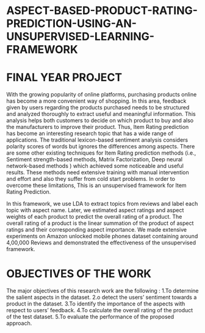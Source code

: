 # ASPECT-BASED-PRODUCT-RATING-PREDICTION-USING-AN-UNSUPERVISED-LEARNING-FRAMEWORK
# FINAL YEAR PROJECT

With  the growing popularity of online platforms, purchasing products online has become a more convenient way of shopping. In this area, feedback given by users regarding the products purchased needs to be structured and analyzed thoroughly to extract useful and meaningful information. This analysis helps both customers to decide on which product to buy and also the manufacturers to improve their product. Thus, Item Rating prediction has become an interesting research topic that has a wide range of applications. The traditional lexicon-based sentiment analysis considers polarity scores of words but ignores the differences among aspects. There are some other existing techniques for Item Rating prediction methods (i.e., Sentiment strength-based methods, Matrix Factorization, Deep neural network-based methods ) which achieved some noticeable and useful results. These methods need extensive training with manual intervention and effort and also they suffer from cold start problems. In order to overcome these limitations, This is an unsupervised framework for Item Rating Prediction. 

In this framework, we use LDA to extract topics from reviews and label each topic with aspect name. Later, we estimated aspect ratings and aspect weights of each product to predict the overall rating of a product. The overall rating of a product is the linear summation of the product of aspect ratings and their corresponding aspect importance. We made extensive experiments on Amazon unlocked mobile phones dataset containing around 4,00,000 Reviews and demonstrated the effectiveness of the unsupervised framework.

# OBJECTIVES OF THE WORK
The major objectives of this research work are the following :
        1.To determine the salient aspects in the dataset.
        2.o detect the users’ sentiment towards a product in the dataset.
        3.To identify the importance of the aspects with respect to users’ feedback.
        4.To calculate the overall rating of the product of the test dataset.
        5.To evaluate the performance of the proposed approach.

